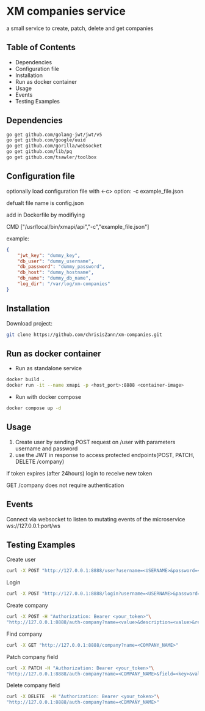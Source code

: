 # XM companies service

a small service to create, patch, delete and get companies

## Table of Contents

- Dependencies
- Configuration file
- Installation
- Run as docker container
- Usage
- Events
- Testing Examples


## Dependencies

```bash
go get github.com/golang-jwt/jwt/v5
go get github.com/google/uuid
go get github.com/gorilla/websocket
go get github.com/lib/pq
go get github.com/tsawler/toolbox
```

## Configuration file

optionally load configuration file with <-c> option: -c example_file.json

defualt file name is config.json

add in Dockerfile by modifiying

CMD ["/usr/local/bin/xmapi/api","-c","example_file.json"]

example:
```json
{
    "jwt_key": "dummy_key",
    "db_user": "dummy_username",
    "db_password": "dummy_password",
    "db_host": "dummy_hostname",
    "db_name": "dummy_db_name",
    "log_dir": "/var/log/xm-companies"
}
```

## Installation

Download project:

```bash
git clone https://github.com/chrisisZann/xm-companies.git
```

## Run as docker container

- Run as standalone service
```bash
docker build .
docker run -it --name xmapi -p <host_port>:8888 <container-image>
```

- Run with docker compose
```bash
docker compose up -d
```

## Usage

1. Create user by sending POST request on /user with parameters username and password
2. use the JWT in response to access protected endpoints(POST, PATCH, DELETE /company)

if token expires (after 24hours) login to receive new token

GET /company does not require authentication

## Events

Connect via websocket to listen to mutating events of the microservice
ws://127.0.0.1:port/ws

## Testing Examples

Create user
```bash
curl -X POST "http://127.0.0.1:8888/user?username=<USERNAME>&password=<PASSWORD>"
```

Login
```bash
curl -X POST "http://127.0.0.1:8888/login?username=<USERNAME>&password=<PASSWORD>"
```

Create company
```bash
curl -X POST -H "Authorization: Bearer <your_token>"\
"http://127.0.0.1:8888/auth-company?name=<value>&description=<value>&registered=<value>&type=<value>&amount_of_employees=<value>" 
```

Find company
```bash
curl -X GET "http://127.0.0.1:8888/company?name=<COMPANY_NAME>"
````

Patch company field
```bash
curl -X PATCH -H "Authorization: Bearer <your_token>"\
"http://127.0.0.1:8888/auth-company?name=<COMPANY_NAME>&field=<key>&value=<value>" 
```

Delete company field
```bash
curl -X DELETE  -H "Authorization: Bearer <your_token>"\
"http://127.0.0.1:8888/auth-company?name=<COMPANY_NAME>"
```